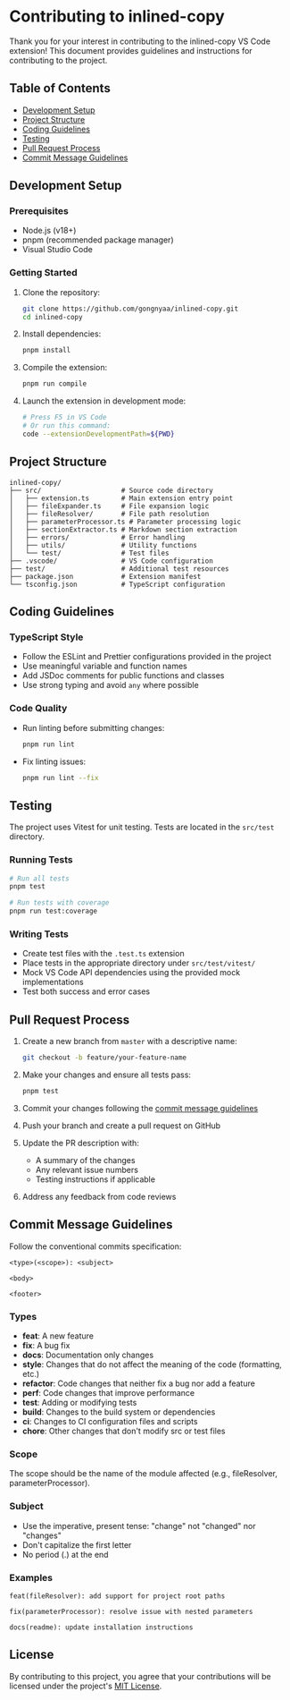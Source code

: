 # Contributing to inlined-copy

Thank you for your interest in contributing to the inlined-copy VS Code extension! This document provides guidelines and instructions for contributing to the project.

## Table of Contents

- [Development Setup](#development-setup)
- [Project Structure](#project-structure)
- [Coding Guidelines](#coding-guidelines)
- [Testing](#testing)
- [Pull Request Process](#pull-request-process)
- [Commit Message Guidelines](#commit-message-guidelines)

## Development Setup

### Prerequisites

- Node.js (v18+)
- pnpm (recommended package manager)
- Visual Studio Code

### Getting Started

1. Clone the repository:
   ```bash
   git clone https://github.com/gongnyaa/inlined-copy.git
   cd inlined-copy
   ```

2. Install dependencies:
   ```bash
   pnpm install
   ```

3. Compile the extension:
   ```bash
   pnpm run compile
   ```

4. Launch the extension in development mode:
   ```bash
   # Press F5 in VS Code
   # Or run this command:
   code --extensionDevelopmentPath=${PWD}
   ```

## Project Structure

```
inlined-copy/
├── src/                    # Source code directory
│   ├── extension.ts        # Main extension entry point
│   ├── fileExpander.ts     # File expansion logic
│   ├── fileResolver/       # File path resolution
│   ├── parameterProcessor.ts # Parameter processing logic
│   ├── sectionExtractor.ts # Markdown section extraction
│   ├── errors/             # Error handling
│   ├── utils/              # Utility functions
│   └── test/               # Test files
├── .vscode/                # VS Code configuration
├── test/                   # Additional test resources
├── package.json            # Extension manifest
└── tsconfig.json           # TypeScript configuration
```

## Coding Guidelines

### TypeScript Style

- Follow the ESLint and Prettier configurations provided in the project
- Use meaningful variable and function names
- Add JSDoc comments for public functions and classes
- Use strong typing and avoid `any` where possible

### Code Quality

- Run linting before submitting changes:
  ```bash
  pnpm run lint
  ```

- Fix linting issues:
  ```bash
  pnpm run lint --fix
  ```

## Testing

The project uses Vitest for unit testing. Tests are located in the `src/test` directory.

### Running Tests

```bash
# Run all tests
pnpm test

# Run tests with coverage
pnpm run test:coverage
```

### Writing Tests

- Create test files with the `.test.ts` extension
- Place tests in the appropriate directory under `src/test/vitest/`
- Mock VS Code API dependencies using the provided mock implementations
- Test both success and error cases

## Pull Request Process

1. Create a new branch from `master` with a descriptive name:
   ```bash
   git checkout -b feature/your-feature-name
   ```

2. Make your changes and ensure all tests pass:
   ```bash
   pnpm test
   ```

3. Commit your changes following the [commit message guidelines](#commit-message-guidelines)

4. Push your branch and create a pull request on GitHub

5. Update the PR description with:
   - A summary of the changes
   - Any relevant issue numbers
   - Testing instructions if applicable

6. Address any feedback from code reviews

## Commit Message Guidelines

Follow the conventional commits specification:

```
<type>(<scope>): <subject>

<body>

<footer>
```

### Types

- **feat**: A new feature
- **fix**: A bug fix
- **docs**: Documentation only changes
- **style**: Changes that do not affect the meaning of the code (formatting, etc.)
- **refactor**: Code changes that neither fix a bug nor add a feature
- **perf**: Code changes that improve performance
- **test**: Adding or modifying tests
- **build**: Changes to the build system or dependencies
- **ci**: Changes to CI configuration files and scripts
- **chore**: Other changes that don't modify src or test files

### Scope

The scope should be the name of the module affected (e.g., fileResolver, parameterProcessor).

### Subject

- Use the imperative, present tense: "change" not "changed" nor "changes"
- Don't capitalize the first letter
- No period (.) at the end

### Examples

```
feat(fileResolver): add support for project root paths

fix(parameterProcessor): resolve issue with nested parameters

docs(readme): update installation instructions
```

## License

By contributing to this project, you agree that your contributions will be licensed under the project's [MIT License](LICENSE).
